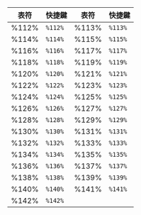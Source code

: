 | 表符  | 快捷鍵  | 表符  | 快捷鍵  |
| ----- | ------- | ----- | ------- |
| %112% | `%112%` | %113% | `%113%` |
| %114% | `%114%` | %115% | `%115%` |
| %116% | `%116%` | %117% | `%117%` |
| %118% | `%118%` | %119% | `%119%` |
| %120% | `%120%` | %121% | `%121%` |
| %122% | `%122%` | %123% | `%123%` |
| %124% | `%124%` | %125% | `%125%` |
| %126% | `%126%` | %127% | `%127%` |
| %128% | `%128%` | %129% | `%129%` |
| %130% | `%130%` | %131% | `%131%` |
| %132% | `%132%` | %133% | `%133%` |
| %134% | `%134%` | %135% | `%135%` |
| %136% | `%136%` | %137% | `%137%` |
| %138% | `%138%` | %139% | `%139%` |
| %140% | `%140%` | %141% | `%141%` |
| %142% | `%142%` |       |         |
